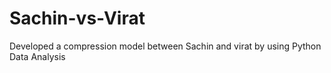# Sachin-vs-Virat
Developed a compression model between Sachin and virat by using Python Data Analysis 
